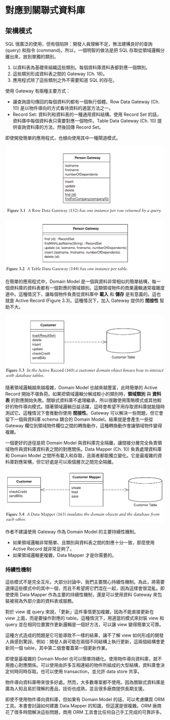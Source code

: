 # 對應到關聯式資料庫

## 架構模式

SQL 很廣泛的使用，但有個陷阱：開發人員理解不足，無法建構良好的查詢 (query) 和指令 (command)。所以，一個明智的做法是把 SQL 存取從領域邏輯分離出來，放到單獨的類別。

1. 以資料表為基礎來組織這些類別。每個資料庫資料表都對應一個類別。
2. 這些類別形成資料表之間的 Gateway (Ch. 18)。
3. 應用程式除了這些類別之外不需要知道 SQL 的存在。

使用 Gateway 有兩種主要方式：

- 讓查詢語句傳回的每個資料列都有一個執行個體。Row Data Gateway (Ch. 10) 是以物件導向的方式看待資料的適當方法之一。
- Record Set: 資料列和資料表的一種通用資料結構。使用 Record Set 的話，資料庫中每個資料表只需要對應一個物件。Table Data Gateway (Ch. 10) 提供查詢資料庫的方法，然後回傳 Record Set。

即使開發簡單的應用程式，也傾向使用其中一種閘道模式。

![](../assets/images/3.1.png)

![](../assets/images/3.2.png)

在簡單的應用程式中，Domain Model 是一個與資料非常相似的簡單結構，每一個資料庫的資料表都有一個對應的領域類別。這類領域物件的商業邏輯通常複雜度適中。這種情況下，讓每個物件負責從資料庫中 **載入** 和 **儲存** 是有意義的。這也就是 Active Record (Figure 3.3)。這種情況下，加入 Gateway 提供的 **間接性** 幫助不大。

![](../assets/images/3.3.png)

隨著領域邏輯越來越複雜，Domain Model 也越來越豐富，此時簡單的 Active Record 開始不堪負荷。如果把領域邏輯分解成較小的類別時，**領域類別** 與 **資料表** 的對應開始失敗。關聯式資料庫不處理繼承，所以很難使用策略模式或其他較好的物件導向模式。隨著領域邏輯日益活躍，這時會希望不用存取資料庫就能隨時測試它。這種情況下會推動你使用 **間接性**。Gateway 可以解決一些問題，但它會留下一個與資料庫 schema 耦合的 Domain Model。結果就是會產生一些從 Gateway 欄位到領域物件欄位之間的轉換動作，這種轉換動作會讓領域物件變得複雜。

一個更好的途徑是把 Domain Model 與資料庫完全隔離，讓間接分層完全負責領域物件與資料庫資料表之間的對應關係。Data Mapper (Ch. 10) 負責處理資料庫和 Domain Model 之間所有載入和存取，且兩者都能獨立變化。它是最複雜的資料庫對應架構，但它好處是可以兩個層次之間完全隔離。

![](../assets/images/3.4.png)

作者不建議使用 Gateway 作為 Domain Model 的主要持續性機制。

- 如果領域邏輯非常簡單、且類別與資料表之間的對應十分一致，那麼使用 Active Record 就非常足夠了。
- 如果領域邏輯更複雜，Data Mapper 才是你需要的。

### 持續性機制

這些模式不是完全互斥。大部分討論中，我們主要關心持續性機制。為此，將需要選擇這些模式中的其中一個，而且不希望將它們混在一起，因為這樣會很混亂。即使使用 Data Mapper 作為主要的持續性機制，還是可以使用資料 Gateway 來包裝被視為外部介面的資料表或服務。

對於 view 或 query 來說，「更新」這件事情更加複雜，因為不能直接更新在 view 上面，而是要操作對應的 table。這種情況下，用適當的模式來封裝 view 和 query 並在相同位置實作更新邏輯是一個好方法，可以讓 view 變得簡單又可靠。

這種方式造成的問題是它可能導致不一樣的結果，讓不了解 view 如何形成的開發人員感到驚訝。例如：開發人員可能在兩個不同結構上執行更新，這兩個結構會更新同一個 table，其中第二個會覆蓋第一個更新作業。

即使是最複雜的 Domain Model 也可以簡單持續化。使用物件導向資料庫，就不用擔心對應關係。可以使用由許多互相連結的物件所組成的大型結構，資料庫會決定何時同時存取。也可以使用 transaction，並允許 data store 共享。

物件導向資料庫帶來很多好處。然而，大多數專案都不使用。因為關聯式資料庫是廣為人知且易於理解的產品，技術也成熟，並且很多廠商提供長期支援。

即使不使用物件導向資料庫，但如果有 Domain Model 的話，可以考慮購買 ORM 工具。本書會討論如何建置 Data Mapper 的知識，但這還是很複雜。ORM 廠商花了很多時間解決這些問題，商用 ORM 工具會比任何自己手工完成的可靠許多。
